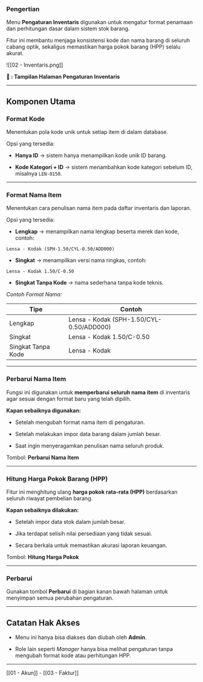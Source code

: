 ###  Pengertian

  

Menu **Pengaturan Inventaris** digunakan untuk mengatur format penamaan dan perhitungan dasar dalam sistem stok barang.

Fitur ini membantu menjaga konsistensi kode dan nama barang di seluruh cabang optik, sekaligus memastikan harga pokok barang (HPP) selalu akurat.

![[02 - Inventaris.png]]
<figcaption><b>📸 : Tampilan Halaman Pengaturan Inventaris</b></figcaption>


  
  

---

  

##  Komponen Utama

  

###  Format Kode

  

Menentukan pola kode unik untuk setiap item di dalam database.

Opsi yang tersedia:

  

- **Hanya ID** → sistem hanya menampilkan kode unik ID barang.

- **Kode Kategori + ID** → sistem menambahkan kode kategori sebelum ID, misalnya `LEN-0150`.

  

---

  

###  Format Nama Item

  

Menentukan cara penulisan nama item pada daftar inventaris dan laporan.

Opsi yang tersedia:

  

- **Lengkap** → menampilkan nama lengkap beserta merek dan kode, contoh:

`Lensa - Kodak (SPH-1.50/CYL-0.50/ADD000)`

- **Singkat** → menampilkan versi nama ringkas, contoh:

`Lensa - Kodak 1.50/C-0.50`

- **Singkat Tanpa Kode** → nama sederhana tanpa kode teknis.

  

 _Contoh Format Nama:_

  

| Tipe | Contoh |
|------|--------|
| Lengkap | Lensa - Kodak (SPH-1.50/CYL-0.50/ADD000) |
| Singkat | Lensa - Kodak 1.50/C-0.50 |
| Singkat Tanpa Kode | Lensa - Kodak |


  

---

  

###  Perbarui Nama Item

  

Fungsi ini digunakan untuk **memperbarui seluruh nama item** di inventaris agar sesuai dengan format baru yang telah dipilih.

  

 **Kapan sebaiknya digunakan:**

  

- Setelah mengubah format nama item di pengaturan.

- Setelah melakukan impor data barang dalam jumlah besar.

- Saat ingin menyeragamkan penulisan nama seluruh produk.

  

Tombol: **Perbarui Nama Item**

  

---

  

###  Hitung Harga Pokok Barang (HPP)

  

Fitur ini menghitung ulang **harga pokok rata-rata (HPP)** berdasarkan seluruh riwayat pembelian barang.

  

 **Kapan sebaiknya dilakukan:**

  

- Setelah impor data stok dalam jumlah besar.

- Jika terdapat selisih nilai persediaan yang tidak sesuai.

- Secara berkala untuk memastikan akurasi laporan keuangan.

  

Tombol: **Hitung Harga Pokok**

  

---

  

###  Perbarui

  

Gunakan tombol **Perbarui** di bagian kanan bawah halaman untuk menyimpan semua perubahan pengaturan.

  

---

  

##  Catatan Hak Akses

  

- Menu ini hanya bisa diakses dan diubah oleh **Admin**.

- Role lain seperti _Manager_ hanya bisa melihat pengaturan tanpa mengubah format kode atau perhitungan HPP.

---
 [[01 - Akun]] - [[03 - Faktur]]


